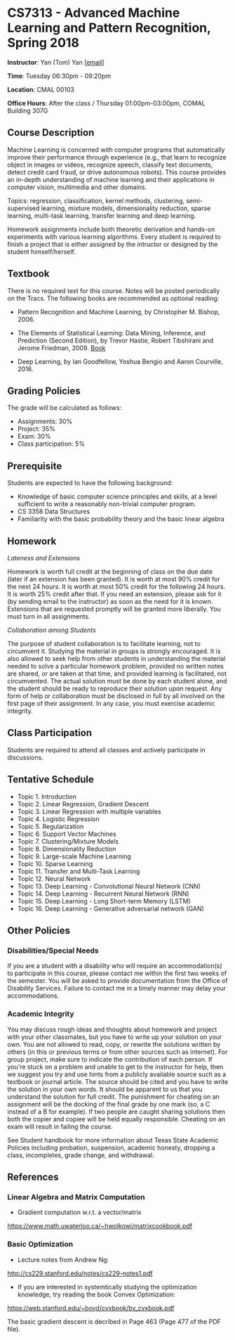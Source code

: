 # CS7313 - Advanced Machine Learning and Pattern Recognition, Spring 2018
**Instructor**: Yan (Tom) Yan [[email](mailto:tom_yan@txstate.edu)]

**Time**: Tuesday 06:30pm - 09:20pm

**Location**: CMAL 00103 

**Office Hours**: 
After the class / Thursday 01:00pm-03:00pm, COMAL Building 307G


## Course Description
Machine Learning is concerned with computer programs that automatically improve their performance through experience (e.g., that learn to recognize object in images or videos, recognize speech, classify text documents, detect credit card fraud, or drive autonomous robots). This course provides an in-depth understanding of machine learning and their applications in computer vision, multimedia and other domains.

Topics: regression, classification, kernel methods, clustering, semi-supervised learning, mixture models, dimensionality reduction, sparse learning, multi-task learning, transfer learning and deep learning.

Homework assignments include both theoretic derivation and hands-on experiments with various learning algorithms. Every student is required to finish a project that is either assigned by the intructor or designed by the student himself/herself.

## Textbook
There is no required text for this course. Notes will be posted periodically on the Tracs.
The following books are recommended as optional reading:

* Pattern Recognition and Machine Learning, by Christopher M. Bishop, 2006.

* The Elements of Statistical Learning: Data Mining, Inference, and Prediction (Second Edition), 
by Trevor Hastie, Robert Tibshirani and Jerome Friedman, 2009. [Book](http://www-stat.stanford.edu/~hastie/Papers/ESLII.pdf)

* Deep Learning, by Ian Goodfellow, Yoshua Bengio and Aaron Courville, 2016.

## Grading Policies
The grade will be calculated as follows:

* Assignments: 30%
* Project: 35% 
* Exam: 30% 
* Class participation: 5% 

## Prerequisite
Students are expected to have the following background:
* Knowledge of basic computer science principles and skills, at a level sufficient to
write a reasonably non-trivial computer program. 
* CS 3358 Data Structures
* Familiarity with the basic probability theory and the basic linear algebra 

## Homework
*Lateness and Extensions*

Homework is worth full credit at the beginning of class on the due date (later if an extension has been granted). It is worth at most 90% credit for the next 24 hours. It is worth at most 50% credit for the following 24 hours. It is worth 25% credit after that.  If you need an extension, please ask for it (by sending email to the instructor) as soon as the need for it is known.  Extensions that are requested promptly will be granted more liberally.  You must turn in all assignments.

*Collaboration among Students*

The purpose of student collaboration is to facilitate learning, not to circumvent it. Studying the material in groups is strongly encouraged. It is also allowed to seek help from other students in understanding the material needed to solve a particular homework problem, provided no written notes are shared, or are taken at that time, and provided learning is facilitated, not circumvented. The actual solution must be done by each student alone, and the student should be ready to reproduce their solution upon request. Any form of help or collaboration must be disclosed in full by all involved on the first page of their assignment. In any case, you must exercise academic integrity.

## Class Participation
Students are required to attend all classes and actively participate in discussions.

## Tentative Schedule

* Topic 1. Introduction 
* Topic 2. Linear Regression, Gradient Descent  
* Topic 3. Linear Regression with multiple variables   
* Topic 4. Logistic Regression 
* Topic 5. Regularization    
* Topic 6. Support Vector Machines
* Topic 7. Clustering/Mixture Models
* Topic 8. Dimensionality Reduction 
* Topic 9. Large-scale Machine Learning 
* Topic 10. Sparse Learning
* Topic 11. Transfer and Multi-Task Learning 
* Topic 12. Neural Network 
* Topic 13. Deep Learning - Convolutional Neural Network (CNN)  
* Topic 14. Deep Learning - Recurrent Neural Network (RNN)   
* Topic 15. Deep Learning - Long Short-term Memory (LSTM)   
* Topic 16. Deep Learning - Generative adversarial network (GAN)

## Other Policies

### Disabilities/Special Needs
If you are a student with a disability who will require an accommodation(s) to participate
in this course, please contact me within the first two weeks of the semester. You will be
asked to provide documentation from the Office of Disability Services. Failure to contact
me in a timely manner may delay your accommodations.

### Academic Integrity
You may discuss rough ideas and thoughts about homework and project with your other
classmates, but you have to write up your solution on your own. You are not allowed to
read, copy, or rewrite the solutions written by others (in this or previous terms or from
other sources such as internet). For group project, make sure to indicate the contribution
of each person. If you're stuck on a problem and unable to get to the instructor for help,
then we suggest you try and use hints from a publicly available source such as a textbook
or journal article. The source should be cited and you have to write the solution in your
own words. It should be apparent to us that you understand the solution for full credit.
The punishment for cheating on an assignment will be the docking of the final grade by
one mark (so, a C instead of a B for example). If two people are caught sharing solutions
then both the copier and copiee will be held equally responsible. Cheating on an exam
will result in failing the course.

See Student handbook for more information about Texas State Academic Policies
including probation, suspension, academic honesty, dropping a class, incompletes, grade
change, and withdrawal.


## References

### Linear Algebra and Matrix Computation 

* Gradient computation w.r.t. a vector/matrix

https://www.math.uwaterloo.ca/~hwolkowi/matrixcookbook.pdf

### Basic Optimization 

* Lecture notes from Andrew Ng:

http://cs229.stanford.edu/notes/cs229-notes1.pdf

* If you are interested in systemtically studying the optimization 
 knowledge, try reading the book Convex Optimization:

https://web.stanford.edu/~boyd/cvxbook/bv_cvxbook.pdf

The basic gradient descent is decribed in Page 463 (Page 477 of the PDF file). 
